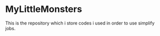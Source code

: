 # MyLittleMonsters
This is the repository which i store codes i used in order to use simplify jobs. 
